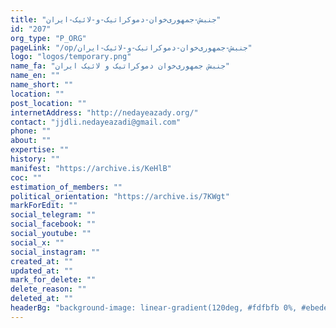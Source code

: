 ```yaml
---
title: "جنبش-جمهوری‌خوان-دموکراتیک-و-لائیک-ایران"
id: "207"
org_type: "P_ORG"
pageLink: "/op/جنبش-جمهوری‌خوان-دموکراتیک-و-لائیک-ایران"
logo: "logos/temporary.png"
name_fa: "جنبش جمهوری‌خوان دموکراتیک و لائیک ایران"
name_en: ""
name_short: ""
location: ""
post_location: ""
internetAddress: "http://nedayeazady.org/"
contact: "jjdli.nedayeazadi@gmail.com"
phone: ""
about: ""
expertise: ""
history: ""
manifest: "https://archive.is/KeHlB"
coc: ""
estimation_of_members: ""
political_orientation: "https://archive.is/7KWgt"
markForEdit: ""
social_telegram: ""
social_facebook: ""
social_youtube: ""
social_x: ""
social_instagram: ""
created_at: ""
updated_at: ""
mark_for_delete: ""
delete_reason: ""
deleted_at: ""
headerBg: "background-image: linear-gradient(120deg, #fdfbfb 0%, #ebedee 100%);"
---
```


